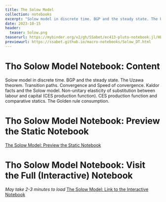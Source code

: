 ```yaml
---
title: The Solow Model
collection: notebooks
excerpt: "Solow model in discrete time. BGP and the steady state. The Uzawa theorem. Transition paths. Convergence and Speed of convergence. Kaldor facts and the Solow model. Non-unitary elasticity of substitution between labour and capital (CES production function). CES production function and comparative statics. The Golden rule consumption."
date: 2023-10-15
header:
  teaser: Solow.png
teaserurl: https://mybinder.org/v2/gh/SSabet/ec413-pluto-notebook.jl/HEAD?urlpath=pluto/open?path=/home/jovyan/notebooks/EC413_Solow.jl
previewurl: https://ssabet.github.io/macro-notebooks/Solow_DT.html
---
```

# Tho Solow Model Notebook: Content
Solow model in discrete time. BGP and the steady state. The Uzawa theorem. Transition paths. Convergence and Speed of convergence. Kaldor facts and the Solow model. Non-unitary elasticity of substitution between labour and capital (CES production function). CES production function and comparative statics. The Golden rule consumption.

# Tho Solow Model Notebook: Preview the Static Notebook
[The Solow Model: Preview the Static Notebook](https://ssabet.github.io/macro-notebooks/Solow_DT.html)

# Tho Solow Model Notebook: Visit the Full (Interactive) Notebook
*May take 2-3 minutes to load*
[The Solow Model: Link to the Interactive Notebook](https://mybinder.org/v2/gh/SSabet/ec413-pluto-notebook.jl/HEAD?urlpath=pluto/open?path=/home/jovyan/notebooks/EC413_Solow.jl)
